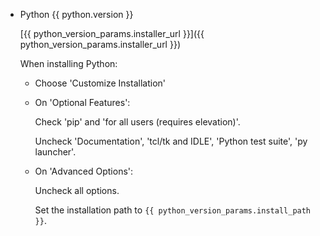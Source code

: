 - Python {{ python.version }}

  [{{ python_version_params.installer_url }}]({{ python_version_params.installer_url }})

  When installing Python:

  - Choose 'Customize Installation'
  - On 'Optional Features':

    Check 'pip' and 'for all users (requires elevation)'.

    Uncheck 'Documentation', 'tcl/tk and IDLE', 'Python test suite', 'py launcher'.

  - On 'Advanced Options':

    Uncheck all options.

    Set the installation path to `{{ python_version_params.install_path }}`.

